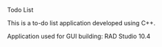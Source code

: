 Todo List

This is a to-do list application developed using C++. 

Application used for GUI building: RAD Studio 10.4
